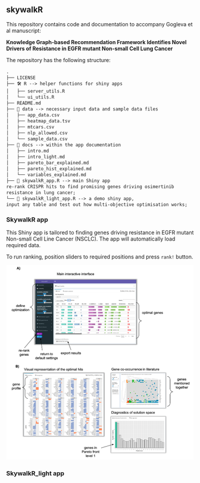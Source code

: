 ## skywalkR

This repository contains code and documentation to accompany Gogleva et al manuscript:

**Knowledge Graph-based Recommendation Framework Identifies Novel Drivers of Resistance in EGFR mutant Non-small Cell Lung Cancer**

The repository has the following structure:

```
.
├── LICENSE
├── 🛠️ R --> helper functions for shiny apps
│   ├── server_utils.R
│   └── ui_utils.R
├── README.md
├── 💾 data --> necessary input data and sample data files
│   ├── app_data.csv
│   ├── heatmap_data.tsv
│   ├── mtcars.csv
│   ├── nlp_allowed.csv
│   └── sample_data.csv
├── 📄 docs --> within the app documentation
│   ├── intro.md
│   ├── intro_light.md
│   ├── pareto_bar_explained.md
│   ├── pareto_hist_explained.md
│   └── variables_explained.md
├── 🧬 skywalkR_app.R --> main Shiny app
re-rank CRISPR hits to find promising genes driving osimertinib
resistance in lung cancer;
└── 🧪 skywalkR_light_app.R --> a demo shiny app,
input any table and test out how multi-objective optimisation works;
```

### SkywalkR app

This Shiny app is tailored to finding genes driving resistance in EGFR mutant Non-small Cell Line Cancer (NSCLC). The app will automatically load required data.

To run ranking, position sliders to required positions and press ``rank!`` button.

![](img/skywalkr_interface.png)



### SkywalkR_light app

